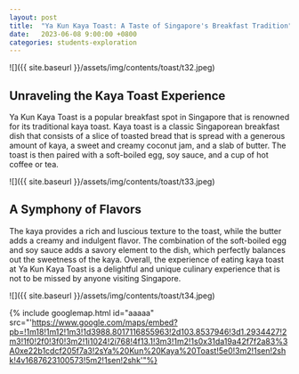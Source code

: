 ```yaml
---
layout: post
title:  "Ya Kun Kaya Toast: A Taste of Singapore's Breakfast Tradition"
date:   2023-06-08 9:00:00 +0800
categories: students-exploration
---
```


![]({{ site.baseurl }}/assets/img/contents/toast/t32.jpeg)
## Unraveling the Kaya Toast Experience
Ya Kun Kaya Toast is a popular breakfast spot in Singapore that is renowned for its traditional kaya toast. Kaya toast is a classic Singaporean breakfast dish that consists of a slice of toasted bread that is spread with a generous amount of kaya, a sweet and creamy coconut jam, and a slab of butter. The toast is then paired with a soft-boiled egg, soy sauce, and a cup of hot coffee or tea. 

![]({{ site.baseurl }}/assets/img/contents/toast/t33.jpeg)
## A Symphony of Flavors
The kaya provides a rich and luscious texture to the toast, while the butter adds a creamy and indulgent flavor. The combination of the soft-boiled egg and soy sauce adds a savory element to the dish, which perfectly balances out the sweetness of the kaya. Overall, the experience of eating kaya toast at Ya Kun Kaya Toast is a delightful and unique culinary experience that is not to be missed by anyone visiting Singapore.

![]({{ site.baseurl }}/assets/img/contents/toast/t34.jpeg)

{% include googlemap.html id="aaaaa" src="'https://www.google.com/maps/embed?pb=!1m18!1m12!1m3!1d3988.8017116855963!2d103.8537946!3d1.2934427!2m3!1f0!2f0!3f0!3m2!1i1024!2i768!4f13.1!3m3!1m2!1s0x31da19a42f7f2a83%3A0xe22b1cdcf205f7a3!2sYa%20Kun%20Kaya%20Toast!5e0!3m2!1sen!2shk!4v1687623100573!5m2!1sen!2shk'"%}
